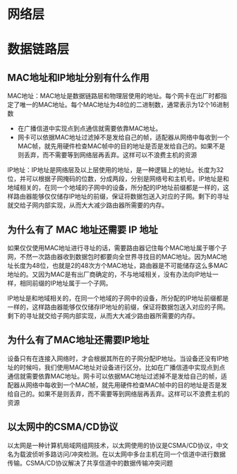 # 网络层





# 数据链路层

## MAC地址和IP地址分别有什么作用

MAC地址：MAC地址是数据链路层和物理层使用的地址。每个网卡在出厂时都指定了唯一的MAC地址。每个MAC地址为48位的二进制数，通常表示为12个16进制数

- 在广播信道中实现点到点通信就需要依靠MAC地址。
- 网卡可以依据MAC地址过滤掉不是发给自己的帧，适配器从网络中每收到一个MAC帧，就先用硬件检查MAC帧中的目的地址是否是发给自己的。如果不是则丢弃，而不需要等到网络层再丢弃。这样可以不浪费主机的资源

IP地址：IP地址是网络层及以上层使用的地址，是一种逻辑上的地址。长度为32位，并可以根据子网掩码的位数，分成两段，分别是网络号和主机号。IP地址是和地域相关的，在同一个地域的子网中的设备，所分配的IP地址前缀都是一样的，这样路由器能够仅仅储存IP地址的前缀，保证将数据包送入对应的子网。剩下的寻址就交给子网内部实现，从而大大减少路由器所需要的内存。

## 为什么有了 MAC 地址还需要 IP 地址

如果仅仅使用MAC地址进行寻址的话，需要路由器记住每个MAC地址属于哪个子网，不然一次路由器收到数据包时都要向全世界寻找目的MAC地址。因为MAC地址长度为48位，也就是2的48次方个MAC地址，路由器是不可能储存这么多MAC地址的。又因为MAC是有出厂商确定的，不与地域相关，没有办法向IP地址一样，相同前缀的IP地址属于一个子网。

IP地址是和地域相关的，在同一个地域的子网中的设备，所分配的IP地址前缀都是一样的，这样路由器能够仅仅储存IP地址的前缀，保证将数据包送入对应的子网。剩下的寻址就交给子网内部实现，从而大大减少路由器所需要的内存。

## 为什么有了MAC地址还需要IP地址

设备只有在连接入网络时，才会根据其所在的子网分配IP地址。当设备还没有IP地址的时候吗，我们使用MAC地址对设备进行区分。比如在广播信道中实现点到点通信就需要依靠MAC地址。网卡可以依据MAC地址过滤掉不是发给自己的帧，适配器从网络中每收到一个MAC帧，就先用硬件检查MAC帧中的目的地址是否是发给自己的。如果不是则丢弃，而不需要等到网络层再丢弃。这样可以不浪费主机的资源

## 以太网中的CSMA/CD协议

以太网是一种计算机局域网组网技术，以太网使用的协议是CSMA/CD协议，中文名为载波侦听多路访问/冲突检测。在以太网中多台主机在同一个信道中进行数据传输。CSMA/CD协议解决了共享信道中的数据传输冲突问题

